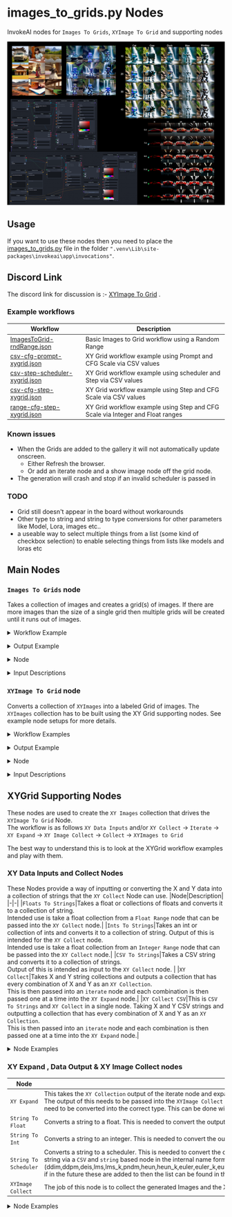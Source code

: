 # images_to_grids.py Nodes
InvokeAI nodes for `Images To Grids`, `XYImage To Grid` and supporting nodes

![Alt text](images/collage.png)
## Usage
If you want to use these nodes then you need to place the [images_to_grids.py](ImagesToGrid-rndRange.py) file in the folder `".venv\Lib\site-packages\invokeai\app\invocations"`. 

## Discord Link
The discord link for discussion is :- [XYImage To Grid](https://discord.com/channels/1020123559063990373/1133465385182699582) .

### Example workflows
|Workflow|Description|
|-|-|
|[ImagesToGrid-rndRange.json](ImagesToGrid-rndRange.json)| Basic Images to Grid workflow using a Random Range|
|[csv-cfg-prompt-xygrid.json](csv-cfg-prompt-xygrid.json)| XY Grid workflow example using Prompt and CFG Scale via CSV values|
|[csv-step-scheduler-xygrid.json](csv-step-scheduler-xygrid.json)| XY Grid workflow example using scheduler and Step via CSV values|
|[csv-cfg-step-xygrid.json](csv-cfg-step-xygrid.json)| XY Grid workflow example using Step and CFG Scale via CSV values|
|[range-cfg-step-xygrid.json](range-cfg-step-xygrid.json)| XY Grid workflow example using Step and CFG Scale via Integer and Float ranges|


### Known issues
- When the Grids are added to the gallery it will not automatically update onscreen.
  - Either Refresh the browser.
  - Or add an iterate node and a show image node off the grid node.
- The generation will crash and stop if an invalid scheduler is passed in

### TODO
- Grid still doesn't appear in the board without workarounds
- Other type to string and string to type conversions for other parameters like  Model, Lora, images etc..
- a useable way to select multiple things from a list (some kind of checkbox selection) to enable selecting things from lists like models and loras etc

## Main Nodes  
### `Images To Grids` node
Takes a collection of images and creates a grid(s) of images. If there are more images than the size of a single grid then multiple grids will be created until it runs out of images.
<details><summary>Workflow Example</summary>

![GridWorkflow](images/I2G-RndRangeWorkFlow.png)</details>

<details><summary>Output Example</summary>

![GridExample1](images/GridExample2-1.png)![GridExample2](images/GridExample2-2.png)</details>

<details><summary>Node</summary>

![ImageToGridNode](images/ImagesToGridsNode.png)</details>

<details><summary>Input Descriptions</summary>

|Input|Description|
|-|-|
|`Board`| The board you want the image saved into.|
|`Images`| This is the collection of images to add to the grids. It is used by collecting the images with a `Collect` node and feeding this into this input|
|`Columns`| The number of images across in the grids|
|`Rows`| The maximum rows per grid|
|`Space`| The number of pixels gap between images|
|`Scale Factor`| How much to resize the images by (values of 0...1 will reduce the image size, This is recommended if you have large images or large grids)|
|`Resample Mode`| Resize type to use|
|`Background Color`| Background color of the grid|
</details>

### `XYImage To Grid` node
Converts a collection of `XYImages` into a labeled Grid of images.  The `XYImages` collection has to be built using the XY Grid supporting nodes. See example node setups for more details.
<details><summary>Workflow Examples</summary>

![XYImageGridWorkflow](images\XYGrid-CSV-CFG-Step-Workflow.png)![Alt text](images/XYGrid-CSV-prompt-Step-Workflow.png)</details>

<details><summary>Output Example</summary>

![GridExample1](images/XYGridExample1.png)![GridExample1](images/XYGridExample2.png)</details>

<details><summary>Node</summary>

![ImageToGridNode](images/ImagesToGridsNode.png)</details>

<details><summary>Input Descriptions</summary>

|Input|Description|
|-|-|
|`Board`| The board you want the image saved into.|
|`XY Images`|This is the collection of images and XY items to add to the grid. It is used by `XYImage Collect` node and a `Collect` node and feeding this into this input|
|`Space`|The number of pixels gap between images|
|`Scale Factor`|How much to resize the images by (values of 0...1 will reduce the image size, This is recommended if you have large images or large grids)|
|`Resample Mode`|Resize type to use|
|`Background Color`| background color of the grid|
|`Label Font Name`| Font to use for the labels Default "Ariel.ttf"|
|`Label Front Size`| Size of the font to use for labels Default 35|
|`Top Label Height`| Vertical size to the labels space at the top of the grid.|
|`Left Label Width`| Horizontal Size of the labels space at the left of the grid.|
|`Label Font Color`| Font color of the label|
</details>

## XYGrid Supporting Nodes
These nodes are used to create the `XY Images` collection that drives the `XYImage To Grid` Node.<BR>  The workflow is as follows `XY Data Inputs` and/or `XY Collect` -> `Iterate` -> `XY Expand` -> `XY Image Collect` -> `Collect` -> `XYImages to Grid`

The best way to understand this is to look at the XYGrid workflow examples and play with them.

### XY Data Inputs and Collect Nodes
These Nodes provide a way of inputting or converting the X and Y data into a collection of strings that the `XY Collect` Node can use.
|Node|Description|
|-|-|
|`Floats To Strings`|Takes a float or collections of floats and converts it to a collection of string.<BR> Intended use is take a float collection from a `Float Range` node that can be passed into the `XY Collect` node.|
|`Ints To Strings`|Takes an int or collection of ints and converts it to a collection of string. Output of this is intended for the `XY Collect` node.<BR> Intended use is take a float collection from an `Integer Range` node that can be passed into the `XY Collect` node.|
|`CSV To Strings`|Takes a CSV string and converts it to a collection of strings.<BR> Output of this is intended as input to the `XY Collect` node. |
|`XY Collect`|Takes X and Y string collections and outputs a collection that has every combination of X and Y as an `XY Collection`.<BR> This is then passed into an `iterate` node and each combination is then passed one at a time into the `XY Expand` node.|
|`XY Collect CSV`|This is `CSV To Strings` and `XY Collect` in a single node. Taking X and Y CSV strings and outputting a collection that has every combination of X and Y as an `XY Collection`.<BR> This is then passed into an `iterate` node and each combination is then passed one at a time into the `XY Expand` node.|

<details><summary>Node Examples</summary>

![CSV CFG Step Example](images/XY-Collect-CSV-example.png)
![CSV Prompt Step text](images/XY-Collect-int-float-example.png)
![CSV CFG Step Example](images/XY-Collect-CSVToStrings-example.png)</details>

### XY Expand , Data Output & XY Image Collect nodes
|Node|Description|
|-|-|
|`XY Expand`|This takes the `XY Collection` output of the iterate node and expands it to individual X and Y items as strings.<BR>  The output of this needs to be passed into the `XYImage Collect` Node as is. It can also be used directly into nodes that accept strings e.g. Prompt.  However before been used as input to other nodes they will need to be converted into the correct type. This can be done with the `String To Float` and `String To Int` Nodes|
|`String To Float`|Converts a string to a float. This is needed to convert the output of the `XY Expand` node before it can be used as input by nodes that accept the float data type e.g. CFG, Denoise start/end etc...|
|`String To Int`|Converts a string to an integer. This is needed to convert the output of the `XY Expand` node before it can be used as input by nodes that accept the integer data type e.g. Step, Width, Height etc....|
|`String To Scheduler`|Converts a string to a scheduler. This is needed to convert the output of the `XY Expand` node before it can be used as input by nodes that accept the scheduler data type.  Scheduler has to be provided as a string via a `CSV` and `string` based node in the internal name format. At thw time of writing this can only be from the following values (ddim,ddpm,deis,lms,lms_k,pndm,heun,heun_k,euler,euler_k,euler_a,kdpm_2,kdpm_2_a,dpmpp_2s,dpmpp_2s_k,dpmpp_2m,dpmpp_2m_k,dpmpp_2m_sde,dpmpp_2m_sde_k,dpmpp_sde,dpmpp_sde_k,unipc) if in the future these are added to then the list can be found in the core schedulers.py file|
|`XYImage Collect`|The job of this node is to collect the generated Images and the X and Y items in a single place so they can be passed onto the `Collect` node then onto the `XYImage To Grid` node.|

<details><summary>Node Examples</summary>

![XY Expand and XY Image Collect](images/XY-Expand-ImageCollect-example.png)
![Alt text](images/XY-CSV-Expand-ToString-ImageCollect-example.png)
![Alt text](images/XYCollectCSV-Scheduler-example.png)</details>

